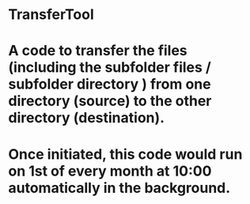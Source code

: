 # TransferTool

# A code to transfer the files (including the subfolder files / subfolder directory ) from one directory (source) to the other directory (destination).

# Once initiated, this code would run on 1st of every month at 10:00 automatically in the background.

